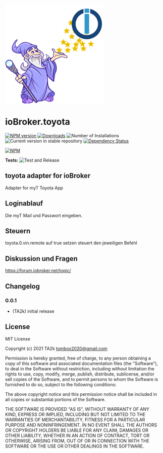 ![Logo](admin/toyota.png)

# ioBroker.toyota

[![NPM version](https://img.shields.io/npm/v/iobroker.toyota.svg)](https://www.npmjs.com/package/iobroker.toyota)
[![Downloads](https://img.shields.io/npm/dm/iobroker.toyota.svg)](https://www.npmjs.com/package/iobroker.toyota)
![Number of Installations](https://iobroker.live/badges/toyota-installed.svg)
![Current version in stable repository](https://iobroker.live/badges/toyota-stable.svg)
[![Dependency Status](https://img.shields.io/david/TA2k/iobroker.toyota.svg)](https://david-dm.org/TA2k/iobroker.toyota)

[![NPM](https://nodei.co/npm/iobroker.toyota.png?downloads=true)](https://nodei.co/npm/iobroker.toyota/)

**Tests:** ![Test and Release](https://github.com/TA2k/ioBroker.toyota/workflows/Test%20and%20Release/badge.svg)

## toyota adapter for ioBroker

Adapter for myT Toyota App

## Loginablauf

Die myT Mail und Passwort eingeben.

## Steuern

toyota.0.vin.remote auf true setzen steuert den jeweiligen Befehl

## Diskussion und Fragen

<https://forum.iobroker.net/topic/>

## Changelog

### 0.0.1

* (TA2k) initial release

## License

MIT License

Copyright (c) 2021 TA2k <tombox2020@gmail.com>

Permission is hereby granted, free of charge, to any person obtaining a copy
of this software and associated documentation files (the "Software"), to deal
in the Software without restriction, including without limitation the rights
to use, copy, modify, merge, publish, distribute, sublicense, and/or sell
copies of the Software, and to permit persons to whom the Software is
furnished to do so, subject to the following conditions:

The above copyright notice and this permission notice shall be included in all
copies or substantial portions of the Software.

THE SOFTWARE IS PROVIDED "AS IS", WITHOUT WARRANTY OF ANY KIND, EXPRESS OR
IMPLIED, INCLUDING BUT NOT LIMITED TO THE WARRANTIES OF MERCHANTABILITY,
FITNESS FOR A PARTICULAR PURPOSE AND NONINFRINGEMENT. IN NO EVENT SHALL THE
AUTHORS OR COPYRIGHT HOLDERS BE LIABLE FOR ANY CLAIM, DAMAGES OR OTHER
LIABILITY, WHETHER IN AN ACTION OF CONTRACT, TORT OR OTHERWISE, ARISING FROM,
OUT OF OR IN CONNECTION WITH THE SOFTWARE OR THE USE OR OTHER DEALINGS IN THE
SOFTWARE.
